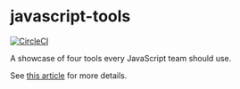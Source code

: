 # javascript-tools
[![CircleCI](https://circleci.com/gh/bastoche/javascript-success/tree/master.svg?style=svg)](https://circleci.com/gh/bastoche/javascript-success/tree/master)

A showcase of four tools every JavaScript team should use.

See [this article](http://www.bastienduret.com/javascript/2018/08/04/javascript-setup.html) for more details.